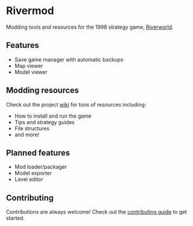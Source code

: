 # Rivermod

Modding tools and resources for the 1998 strategy game, [Riverworld].

## Features

* Save game manager with automatic backups
* Map viewer
* Model viewer

## Modding resources

Check out the project [wiki] for tons of resources including:
* How to install and run the game
* Tips and strategy guides
* File structures
* and more!

## Planned features

* Mod loader/packager
* Model exporter
* Level editor

## Contributing

Contributions are always welcome! Check out the [contributing guide][contributing-guide] to get started.

[riverworld]: https://www.igdb.com/games/philip-jose-farmers-riverworld
[contributing-guide]: .github/CONTRIBUTING.md
[wiki]: https://github.com/nullbuilds/rivermod/wiki
